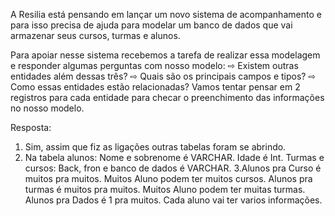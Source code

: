 A Resilia está pensando em lançar um novo sistema de acompanhamento e para isso precisa de ajuda para modelar um banco de dados que vai armazenar seus cursos, turmas e alunos.

Para apoiar nesse sistema recebemos a tarefa de realizar essa modelagem e responder algumas perguntas com nosso modelo:
⇨ Existem outras entidades além dessas três?
⇨ Quais são os principais campos e tipos?
⇨ Como essas entidades estão relacionadas?
Vamos tentar pensar em 2 registros para cada entidade para checar o preenchimento das informações no nosso modelo.


Resposta: 

1. Sim, assim que fiz as ligações outras tabelas foram se abrindo.
2. Na tabela alunos: Nome e sobrenome é VARCHAR. Idade é Int.
   Turmas e cursos: Back, fron e banco de dados é VARCHAR.
3.Alunos pra Curso é muitos pra muitos. Muitos Aluno podem ter muitos cursos.
  Alunos pra turmas é muitos pra muitos. Muitos Aluno podem ter muitas turmas.
  Alunos pra Dados é 1 pra muitos. Cada aluno vai ter varios informações.

